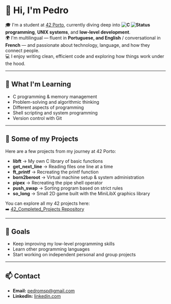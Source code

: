 # 👋 Hi, I'm Pedro

🎓 I'm a student at [42 Porto](https://www.42porto.com), currently diving deep into **![C](https://img.shields.io/badge/Language-C-blue)
![Status](https://img.shields.io/badge/Status-Completed-green) programming**, **UNIX systems**, and **low-level development**.  
🌍 I'm multilingual — fluent in **Portuguese, and English** / conversational in **French** — and passionate about technology, language, and how they connect people.  
💻 I enjoy writing clean, efficient code and exploring how things work under the hood.  

---

## 🚀 What I'm Learning
- C programming & memory management  
- Problem-solving and algorithmic thinking
- Different aspects of programming
- Shell scripting and system programming  
- Version control with Git  

---

## 🧩 Some of my Projects
Here are a few projects from my journey at 42 Porto:

- **libft** → My own C library of basic functions  
- **get_next_line** → Reading files one line at a time  
- **ft_printf** → Recreating the printf function  
- **born2beroot** → Virtual machine setup & system administration  
- **pipex** → Recreating the pipe shell operator  
- **push_swap** → Sorting program based on strict rules  
- **so_long** → Small 2D game built with the MiniLibX graphics library

You can explore all my 42 projects here:  
➡️ [42_Completed_Projects Repository](https://github.com/pedronp25/42_Completed_Projects)

---

## 🌱 Goals
- Keep improving my low-level programming skills  
- Learn other programming languages  
- Start working on independent personal and group projects    

---

## 📫 Contact
- **Email:** pedromsp@gmail.com  
- **LinkedIn:** [linkedin.com](https://www.linkedin.com/in/pedro-pereira-7696b52b8)  
